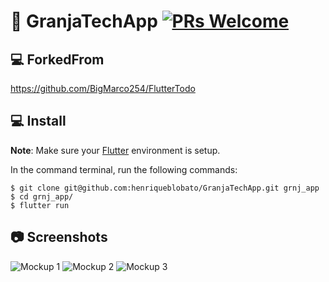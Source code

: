 # 📝 GranjaTechApp  [![PRs Welcome](https://img.shields.io/badge/PRs-welcome-brightgreen.svg?style=flat-square)](http://makeapullrequest.com)

## 💻 ForkedFrom
https://github.com/BigMarco254/FlutterTodo

## 💻 Install
**Note**: Make sure your [Flutter](https://flutter.dev) environment is setup.


In the command terminal, run the following commands:

    $ git clone git@github.com:henriqueblobato/GranjaTechApp.git grnj_app
    $ cd grnj_app/
    $ flutter run

## 📷 Screenshots
![Mockup 1](https://github.com/BigMarco254/FlutterTodo/raw/master/mockups/mockup-1.jpeg)
![Mockup 2](https://github.com/BigMarco254/FlutterTodo/raw/master/mockups/mockup-2.jpeg)
![Mockup 3](https://github.com/BigMarco254/FlutterTodo/raw/master/mockups/mockup-3.jpeg)

